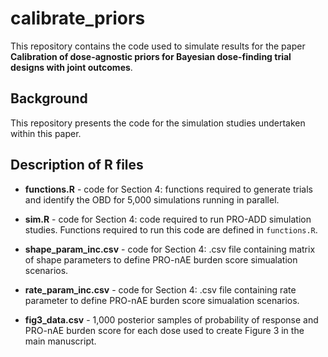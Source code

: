 # calibrate_priors
This repository contains the code used to simulate results for the paper **Calibration of dose-agnostic priors for Bayesian dose-finding trial designs with joint outcomes**. 

## Background 
This repository presents the code for the simulation studies undertaken within this paper.

## Description of R files
* **functions.R** - code for Section 4: functions required to generate trials and identify the OBD for 5,000 simulations running in parallel. 
  
* **sim.R** - code for Section 4: code required to run PRO-ADD simulation studies. Functions required to run this code are defined in `functions.R`.

* **shape_param_inc.csv** - code for Section 4: .csv file containing matrix of shape parameters to define PRO-nAE burden score simualation scenarios.

* **rate_param_inc.csv** - code for Section 4: .csv file containing rate parameter to define PRO-nAE burden score simualation scenarios.

* **fig3_data.csv** - 1,000 posterior samples of probability of response and PRO-nAE burden score for each dose used to create Figure 3 in the main manuscript. 
